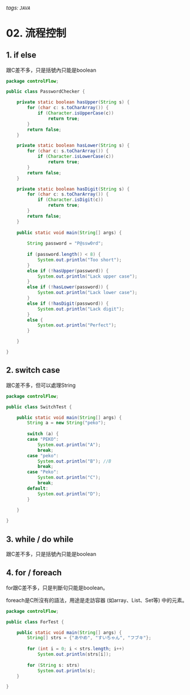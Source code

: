 ###### tags: `JAVA`
# 02. 流程控制

## 1. if else
跟C差不多，只是括號內只能是boolean
```java
package controlFlow;

public class PasswordChecker {

	private static boolean hasUpper(String s) {
		for (char c: s.toCharArray()) {
			if (Character.isUpperCase(c))
				return true;
		}
		return false;
	}

	private static boolean hasLower(String s) {
		for (char c: s.toCharArray()) {
			if (Character.isLowerCase(c))
				return true;
		}
		return false;
	}

	private static boolean hasDigit(String s) {
		for (char c: s.toCharArray()) {
			if (Character.isDigit(c))
				return true;
		}
		return false;
	}
	
	public static void main(String[] args) {
		
		String password = "P@ssw0rd";
		
		if (password.length() < 8) {
			System.out.println("Too short");
		}
		else if (!hasUpper(password)) {
			System.out.println("Lack upper case");
		}
		else if (!hasLower(password)) {
			System.out.println("Lack lower case");
		}
		else if (!hasDigit(password)) {
			System.out.println("Lack digit");
		}
		else {
			System.out.println("Perfect");
		}

	}

}

```

## 2. switch case
跟C差不多，但可以處理String
```java
package controlFlow;

public class SwitchTest {

	public static void main(String[] args) {
		String a = new String("peko");
        
		switch (a) {
		case "PEKO":
			System.out.println("A");
			break;
		case "peko":
			System.out.println("B"); //B
			break;
		case "Peko":
			System.out.println("C");
			break;
		default:
			System.out.println("D");
		}
		
	}

}
```

## 3. while / do while
跟C差不多，只是括號內只能是boolean

## 4. for / foreach
for跟C差不多，只是判斷句只能是boolean。

foreach是C所沒有的語法，用途是走訪容器 (如array、List、Set等) 中的元素。
```java
package controlFlow;

public class ForTest {

	public static void main(String[] args) {
		String[] strs = {"あやめ", "すいちゃん", "フブキ"};
		
		for (int i = 0; i < strs.length; i++)
			System.out.println(strs[i]);
		
		for (String s: strs)
			System.out.println(s);
	}

}
```

